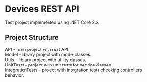 # Devices REST API

Test project implemented using .NET Core 2.2.

## Project Structure

API - main project with rest API.<br>
Model - library project with model classes.<br>
Utils - library project with utility classes.<br>
UnitTests - project with unit tests for service classes.<br>
IntegrationTests - project with integration tests checking controllers behavior.<br>